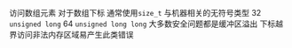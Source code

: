访问数组元素
对于数组下标 通常使用`size_t` 与机器相关的无符号类型 32 `unsigned long` 64 `unsigned long long`
大多数安全问题都是缓冲区溢出 下标越界访问非法内存区域易产生此类错误